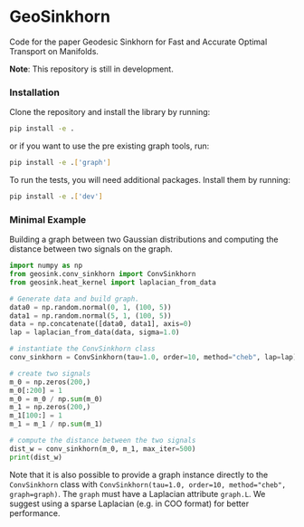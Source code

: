 # GeoSinkhorn
Code for the paper Geodesic Sinkhorn for Fast and Accurate Optimal Transport on Manifolds. 

**Note**: This repository is still in development.

### Installation
Clone the repository and install the library by running:
```bash
pip install -e .
```
or if you want to use the pre existing graph tools, run:
```bash
pip install -e .['graph']
```
To run the tests, you will need additional packages. Install them by running:
```bash
pip install -e .['dev']
```


### Minimal Example
Building a graph between two Gaussian distributions and computing the distance between two signals on the graph.
```python
import numpy as np
from geosink.conv_sinkhorn import ConvSinkhorn 
from geosink.heat_kernel import laplacian_from_data

# Generate data and build graph.
data0 = np.random.normal(0, 1, (100, 5))
data1 = np.random.normal(5, 1, (100, 5))
data = np.concatenate([data0, data1], axis=0)
lap = laplacian_from_data(data, sigma=1.0)

# instantiate the ConvSinkhorn class
conv_sinkhorn = ConvSinkhorn(tau=1.0, order=10, method="cheb", lap=lap)

# create two signals
m_0 = np.zeros(200,)
m_0[:200] = 1
m_0 = m_0 / np.sum(m_0)
m_1 = np.zeros(200,)
m_1[100:] = 1
m_1 = m_1 / np.sum(m_1)

# compute the distance between the two signals
dist_w = conv_sinkhorn(m_0, m_1, max_iter=500)
print(dist_w)
```
Note that it is also possible to provide a graph instance directly to the `ConvSinkhorn` class with `ConvSinkhorn(tau=1.0, order=10, method="cheb", graph=graph)`. The `graph` must have a Laplacian attribute `graph.L`. We suggest using a sparse Laplacian (e.g. in COO format) for better performance.